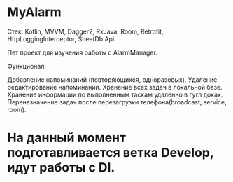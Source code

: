 # MyAlarm

Стек: Kotlin, MVVM, Dagger2, RxJava, Room, Retrofit, HttpLoggingInterceptor, SheetDb Api.

Пет проект для изучения работы с AlarmManager.

Функционал:

Добавление напоминаний (повторяющихся, одноразовых). 
Удаление, редактирование напоминаний.
Хранение всех задач в локальной базе.
Хранение информации по выполненным таскам удаленно в гугл доках. 
Переназначение задач после перезагрузки телефона(broadcast, service, room).

# На данный момент подготавливается ветка Develop, идут работы с DI.

